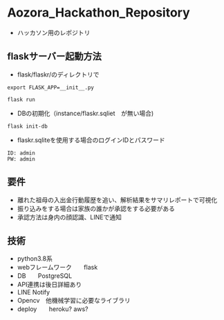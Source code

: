 # Aozora_Hackathon_Repository
- ハッカソン用のレポジトリ
## flaskサーバー起動方法
- flask/flaskr/のディレクトリで
```
export FLASK_APP=__init__.py
```
```
flask run
```
- DBの初期化（instance/flaskr.sqliet　が無い場合)
```
flask init-db
```
- flaskr.sqliteを使用する場合のログインIDとパスワード
```
ID: admin
PW: admin
```

## 要件
- 離れた祖母の入出金行動履歴を追い、解析結果をサマリレポートで可視化
- 振り込みをする場合は家族の誰かが承認をする必要がある
- 承認方法は身内の顔認識、LINEで通知
## 技術
- python3.8系
- webフレームワーク　　flask
- DB　　PostgreSQL
- API連携は後日詳細あり
- LINE Notify
- Opencv　他機械学習に必要なライブラリ
- deploy　　heroku? aws?
